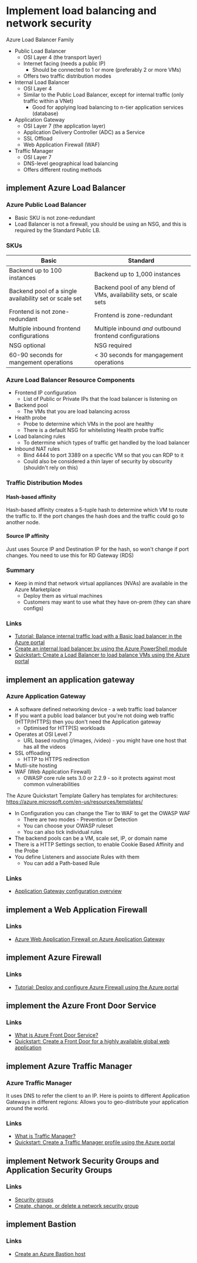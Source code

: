 # Implement load balancing and network security

Azure Load Balancer Family

- Public Load Balancer
  - OSI Layer 4 (the transport layer)
  - Internet facing (needs a public IP) 
    - Should be connected to 1 or more (preferably 2 or more VMs)
  - Offers two traffic distribution modes
- Internal Load Balancer
  - OSI Layer 4
  - Similar to the Public Load Balancer, except for internal traffic (only traffic within a VNet)
    - Good for applying load balancing to n-tier application services (database)
- Application Gateway
  - OSI Layer 7 (the application layer)
  - Application Delivery Controller (ADC) as a Service
  - SSL Offload
  - Web Application Firewall (WAF)
- Traffic Manager
  - OSI Layer 7
  - DNS-level geographical load balancing
  - Offers different routing methods

## implement Azure Load Balancer

### Azure Public Load Balancer

- Basic SKU is not zone-redundant
- Load Balancer is not a firewall, you should be using an NSG, and this is required by the Standard Public LB. 

### SKUs

|Basic|Standard|
|---|---|
|Backend up to 100 instances|Backend up to 1,000 instances|
|Backend pool of a single availability set or scale set|Backend pool of any blend of VMs, availability sets, or scale sets|
|Frontend is not zone-redundant|Frontend is zone-redundant|
|Multiple inbound frontend configurations|Multiple inbound *and* outbound frontend configurations|
|NSG optional|NSG required|
|60-90 seconds for mangement operations|< 30 seconds for mangagement operations|

### Azure Load Balancer Resource Components

- Frontend IP configuration
  - List of Public or Private IPs that the load balancer is listening on 
- Backend pool 
  - The VMs that you are load balancing across
- Health probe
  - Probe to determine which VMs in the pool are healthy
  - There is a default NSG for whitelisting Health probe traffic
- Load balancing rules
  - To determine which types of traffic get handled by the load balancer
- Inbound NAT rules
  - Bind 4444 to port 3389 on a specific VM so that you can RDP to it
  - Could also be considered a thin layer of security by obscurity (shouldn't rely on this)

### Traffic Distribution Modes

#### Hash-based affinity

Hash-based affinity creates a 5-tuple hash to determine which VM to route the traffic to.
If the port changes the hash does and the traffic could go to another node.

#### Source IP affinity

Just uses Source IP and Destination IP for the hash, so won't change if port changes.
You need to use this for RD Gateway (RDS)

### Summary

- Keep in mind that network virtual appliances (NVAs) are available in the Azure Marketplace
  - Deploy them as virtual machines
  - Customers may want to use what they have on-prem (they can share configs)

### Links

- [Tutorial: Balance internal traffic load with a Basic load balancer in the Azure portal](https://docs.microsoft.com/en-us/azure/load-balancer/tutorial-load-balancer-basic-internal-portal)
- [Create an internal load balancer by using the Azure PowerShell module](https://docs.microsoft.com/en-us/azure/load-balancer/load-balancer-get-started-ilb-arm-ps)
- [Quickstart: Create a Load Balancer to load balance VMs using the Azure portal](https://docs.microsoft.com/en-us/azure/load-balancer/quickstart-load-balancer-standard-public-portal)

## implement an application gateway

### Azure Application Gateway

- A software defined networking device - a web traffic load balancer
- If you want a public load balancer but you're not doing web traffic (HTTP/HTTPS) then you don't need the Application gateway
  - Optimised for HTTP(S) workloads
- Operates at OSI Level 7
  - URL based routing (/images, /video) - you might have one host that has all the videos
- SSL offloading
  - HTTP to HTTPS redirection
- Mutli-site hosting
- WAF (Web Application Firewall)
  - OWASP core rule sets 3.0 or 2.2.9 - so it protects against most common vulnerabilities

The Azure Quickstart Template Gallery has templates for architectures: https://azure.microsoft.com/en-us/resources/templates/

- In Configuration you can change the Tier to WAF to get the OWASP WAF
  - There are two modes - Prevention or Detection
  - You can choose your OWASP ruleset
  - You can also tick individual rules
- The backend pools can be a VM, scale set, IP, or domain name
- There is a HTTP Settings section, to enable Cookie Based Affinity and the Probe
- You define Listeners and associate Rules with them
  - You can add a Path-based Rule

### Links

- [Application Gateway configuration overview](https://docs.microsoft.com/en-us/azure/application-gateway/configuration-overview)

## implement a Web Application Firewall

### Links

- [Azure Web Application Firewall on Azure Application Gateway](https://docs.microsoft.com/en-us/azure/web-application-firewall/ag/ag-overview)

## implement Azure Firewall

### Links

  - [Tutorial: Deploy and configure Azure Firewall using the Azure portal](https://docs.microsoft.com/en-us/azure/firewall/tutorial-firewall-deploy-portal)

## implement the Azure Front Door Service

### Links

- [What is Azure Front Door Service?](https://docs.microsoft.com/en-us/azure/frontdoor/front-door-overview)
- [Quickstart: Create a Front Door for a highly available global web application](https://docs.microsoft.com/en-us/azure/frontdoor/quickstart-create-front-door)

## implement Azure Traffic Manager

### Azure Traffic Manager

It uses DNS to refer the client to an IP. Here is points to different Application Gateways in different regions:
Allows you to geo-distribute your application around the world.

### Links

- [What is Traffic Manager?](https://docs.microsoft.com/en-us/azure/traffic-manager/traffic-manager-overview)
- [Quickstart: Create a Traffic Manager profile using the Azure portal](https://docs.microsoft.com/en-us/azure/traffic-manager/quickstart-create-traffic-manager-profile)

## implement Network Security Groups and Application Security Groups

### Links

- [Security groups](https://docs.microsoft.com/en-us/azure/virtual-network/security-overview)
- [Create, change, or delete a network security group](https://docs.microsoft.com/en-us/azure/virtual-network/manage-network-security-group)

## implement Bastion

### Links

- [Create an Azure Bastion host](https://docs.microsoft.com/en-us/azure/bastion/bastion-create-host-portal)